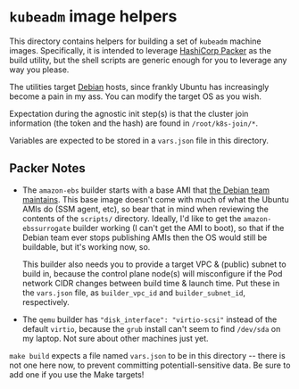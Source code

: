 `kubeadm` image helpers
=======================

This directory contains helpers for building a set of `kubeadm` machine images.
Specifically, it is intended to leverage [HashiCorp Packer](https://packer.io)
as the build utility, but the shell scripts are generic enough for you to
leverage any way you please.

The utilities target [Debian](https://debian.org) hosts, since frankly Ubuntu
has increasingly become a pain in my ass. You can modify the target OS as you
wish.

Expectation during the agnostic init step(s) is that the cluster join
information (the token and the hash) are found in `/root/k8s-join/*`.

Variables are expected to be stored in a `vars.json` file in this directory.

Packer Notes
------------

* The `amazon-ebs` builder starts with a base AMI that [the Debian team
  maintains](https://wiki.debian.org/Cloud/AmazonEC2Image). This base image
  doesn't come with much of what the Ubuntu AMIs do (SSM agent, etc), so bear
  that in mind when reviewing the contents of the `scripts/` directory. Ideally,
  I'd like to get the `amazon-ebssurrogate` builder working (I can't get the AMI
  to boot), so that if the Debian team ever stops publishing AMIs then the OS
  would still be buildable, but it's working now, so.

  This builder also needs you to provide a target VPC & (public) subnet to build
  in, because the control plane node(s) will misconfigure if the Pod network
  CIDR changes between build time & launch time. Put these in the `vars.json`
  file, as `builder_vpc_id` and `builder_subnet_id`, respectively.

* The `qemu` builder has `"disk_interface": "virtio-scsi"` instead of the
  default `virtio`, because the `grub` install can't seem to find `/dev/sda` on
  my laptop. Not sure about other machines just yet.

`make build` expects a file named `vars.json` to be in this directory -- there
is not one here now, to prevent committing potentiall-sensitive data. Be sure to
add one if you use the Make targets!
